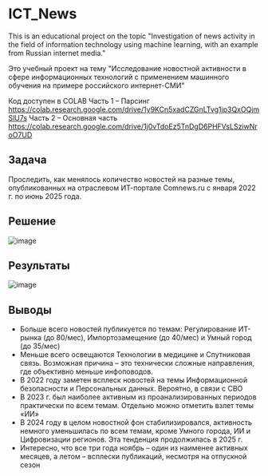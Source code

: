 # ICT_News
This is an educational project on the topic "Investigation of news activity in the field of information technology using machine learning, with an example from Russian internet media."

Это учебный проект на тему "Исследование новостной активности в сфере информационных технологий с применением машинного обучения на примере российского интернет-СМИ"

Код доступен в COLAB
Часть 1 – Парсинг https://colab.research.google.com/drive/1y9KCn5xadCZGnLTvg1jp3QxOQjmSlU7s
Часть 2 – Основная часть https://colab.research.google.com/drive/1j0vTdoEz5TnDgD6PHFVsLSziwNroO7UD

## Задача
Проследить, как менялось количество новостей на разные темы, опубликованных на отраслевом ИТ-портале Comnews.ru с января 2022 г. по июнь 2025 года.


## Решение

![image](https://github.com/user-attachments/assets/24eaee35-16be-41d2-9054-ab2d0c07fc30)


## Результаты

![image](https://github.com/user-attachments/assets/82e05dde-d527-4f4a-9fce-bffdec712e0b)

## Выводы

- Больше всего новостей публикуется по темам: Регулирование ИТ-рынка (до 80/мес), Импортозамещение (до 40/мес) и Умный город (до 35/мес)
- Меньше всего освещаются Технологии в медицине и Спутниковая связь. Возможная причина – это технически сложные направления, где объективно меньше инфоповодов.
- В 2022 году заметен всплеск новостей на темы Информационной безопасности и Персональных данных. Вероятно, в связи с СВО
- В 2023 г. был наиболее активным из проанализированных периодов практически по всем темам. Отдельно можно отметить взлет темы «ИИ»
- В 2024 году в целом новостной фон стабилизировался, активность немного уменьшилась по всем темам, кроме Умного города, ИИ и Цифровизации регионов. Эта тенденция продолжилась в 2025 г.
- Интересно, что все три года ноябрь – один из наименее активных месяцев, а летом – всплески публикаций, несмотря на отпускной сезон



